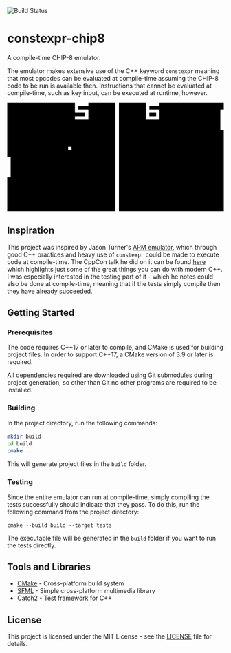 ![Build Status](https://github.com/IoanThomas/constexpr-chip8/workflows/build/badge.svg)

# constexpr-chip8

A compile-time CHIP-8 emulator.

The emulator makes extensive use of the C++ keyword `constexpr` meaning that most opcodes can be evaluated at compile-time assuming the CHIP-8 code to be run is available then.
Instructions that cannot be evaluated at compile-time, such as key input, can be executed at runtime, however.

![My emulator running PONG2](images/pong2_screenshot.png)

## Inspiration

This project was inspired by Jason Turner's [ARM emulator](https://github.com/lefticus/cpp_box), which through good C++ practices and heavy use of `constexpr` could be made to execute code at compile-time.
The CppCon talk he did on it can be found [here](https://www.youtube.com/watch?v=DHOlsEd0eDE) which highlights just some of the great things you can do with modern C++.
I was especially interested in the testing part of it - which he notes could also be done at compile-time, meaning that if the tests simply compile then they have already succeeded.

## Getting Started

### Prerequisites

The code requires C++17 or later to compile, and CMake is used for building project files.
In order to support C++17, a CMake version of 3.9 or later is required.

All dependencies required are downloaded using Git submodules during project generation, so other than Git no other programs are required to be installed.

### Building

In the project directory, run the following commands:

```sh
mkdir build
cd build
cmake ..
```

This will generate project files in the `build` folder.

### Testing

Since the entire emulator can run at compile-time, simply compiling the tests successfully should indicate that they pass.
To do this, run the following command from the project directory:

```
cmake --build build --target tests
```

The executable file will be generated in the `build` folder if you want to run the tests directly.

## Tools and Libraries

* [CMake](https://cmake.org/) - Cross-platform build system
* [SFML](https://www.sfml-dev.org/) - Simple cross-platform multimedia library
* [Catch2](https://github.com/catchorg/Catch2) - Test framework for C++

## License

This project is licensed under the MIT License - see the [LICENSE](LICENSE) file for details.
